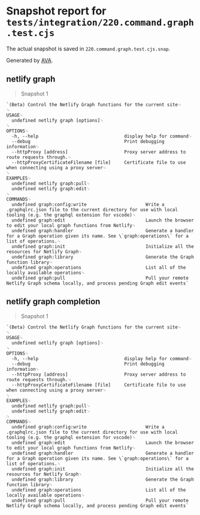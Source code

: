 # Snapshot report for `tests/integration/220.command.graph.test.cjs`

The actual snapshot is saved in `220.command.graph.test.cjs.snap`.

Generated by [AVA](https://avajs.dev).

## netlify graph

> Snapshot 1

    `(Beta) Control the Netlify Graph functions for the current site␊
    ␊
    USAGE␊
      undefined netlify graph [options]␊
    ␊
    OPTIONS␊
      -h, --help                                display help for command␊
      --debug                                   Print debugging information␊
      --httpProxy [address]                     Proxy server address to route requests through.␊
      --httpProxyCertificateFilename [file]     Certificate file to use when connecting using a proxy server␊
    ␊
    EXAMPLES␊
      undefined netlify graph:pull␊
      undefined netlify graph:edit␊
    ␊
    COMMANDS␊
      undefined graph:config:write                      Write a .graphqlrc.json file to the current directory for use with local tooling (e.g. the graphql extension for vscode)␊
      undefined graph:edit                              Launch the browser to edit your local graph functions from Netlify␊
      undefined graph:handler                           Generate a handler for a Graph operation given its name. See \`graph:operations\` for a list of operations.␊
      undefined graph:init                              Initialize all the resources for Netlify Graph␊
      undefined graph:library                           Generate the Graph function library␊
      undefined graph:operations                        List all of the locally available operations␊
      undefined graph:pull                              Pull your remote Netlify Graph schema locally, and process pending Graph edit events`

## netlify graph completion

> Snapshot 1

    `(Beta) Control the Netlify Graph functions for the current site␊
    ␊
    USAGE␊
      undefined netlify graph [options]␊
    ␊
    OPTIONS␊
      -h, --help                                display help for command␊
      --debug                                   Print debugging information␊
      --httpProxy [address]                     Proxy server address to route requests through.␊
      --httpProxyCertificateFilename [file]     Certificate file to use when connecting using a proxy server␊
    ␊
    EXAMPLES␊
      undefined netlify graph:pull␊
      undefined netlify graph:edit␊
    ␊
    COMMANDS␊
      undefined graph:config:write                      Write a .graphqlrc.json file to the current directory for use with local tooling (e.g. the graphql extension for vscode)␊
      undefined graph:edit                              Launch the browser to edit your local graph functions from Netlify␊
      undefined graph:handler                           Generate a handler for a Graph operation given its name. See \`graph:operations\` for a list of operations.␊
      undefined graph:init                              Initialize all the resources for Netlify Graph␊
      undefined graph:library                           Generate the Graph function library␊
      undefined graph:operations                        List all of the locally available operations␊
      undefined graph:pull                              Pull your remote Netlify Graph schema locally, and process pending Graph edit events`
